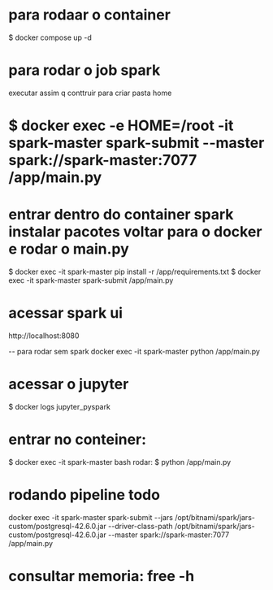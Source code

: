 
# para rodaar o container
$ docker compose up -d

# para rodar o job spark
 executar assim q conttruir para criar pasta home
# $ docker exec -e HOME=/root -it spark-master spark-submit --master spark://spark-master:7077 /app/main.py

# entrar dentro do container spark instalar pacotes voltar para o docker e rodar o main.py

$ docker exec -it spark-master pip install -r /app/requirements.txt
$ docker exec -it spark-master spark-submit /app/main.py

# acessar spark ui
http://localhost:8080


-- para rodar sem spark
docker exec -it spark-master python /app/main.py


# acessar o jupyter
$ docker logs jupyter_pyspark

# entrar no conteiner: 
$ docker exec -it spark-master bash 
rodar: $ python /app/main.py

# rodando pipeline todo
 docker exec -it spark-master spark-submit --jars /opt/bitnami/spark/jars-custom/postgresql-42.6.0.jar --driver-class-path /opt/bitnami/spark/jars-custom/postgresql-42.6.0.jar --master spark://spark-master:7077 /app/main.py

# consultar memoria: free -h
